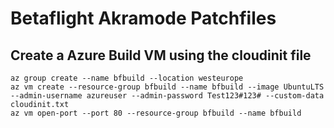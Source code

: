 # Betaflight Akramode Patchfiles 

## Create a Azure Build VM using the cloudinit file
```
az group create --name bfbuild --location westeurope
az vm create --resource-group bfbuild --name bfbuild --image UbuntuLTS --admin-username azureuser --admin-password Test123#123# --custom-data cloudinit.txt
az vm open-port --port 80 --resource-group bfbuild --name bfbuild 
```
